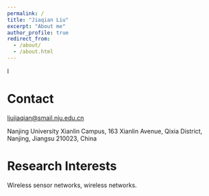 ```yaml
---
permalink: /
title: "Jiaqian Liu"
excerpt: "About me"
author_profile: true
redirect_from: 
  - /about/
  - /about.html
---
```



I

Contact
======
liujiaqian@smail.nju.edu.cn

Nanjing University Xianlin Campus,
163 Xianlin Avenue, Qixia District,
Nanjing, Jiangsu 210023, China

Research Interests
======
Wireless sensor networks, wireless networks.


